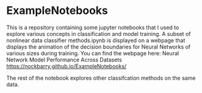 # ExampleNotebooks

This is a repository containing some jupyter notebooks that I used to explore various concepts in classification and model training.
A subset of nonlinear data classifier methods.ipynb is displayed on a webpage that displays the animation of the decision boundaries for Neural Networks of various sizes during training. You can find the webpage here:
Neural Network Model Performance Across Datasets 
https://nockbarry.github.io/ExampleNotebooks/

The rest of the notebook explores other classifcation methods on the same data.
